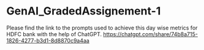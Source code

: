 # GenAI_GradedAssignement-1

Please find the link to the prompts used to achieve this day wise metrics for HDFC bank with the help of ChatGPT.
https://chatgpt.com/share/74b8a715-1826-4277-b3d1-8d8870c9a4aa

